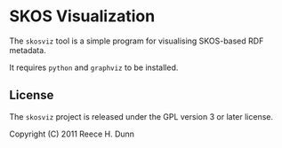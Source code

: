 # SKOS Visualization

The `skosviz` tool is a simple program for visualising SKOS-based RDF metadata.

It requires `python` and `graphviz` to be installed.

## License

The `skosviz` project is released under the GPL version 3 or later license.

Copyright (C) 2011 Reece H. Dunn
